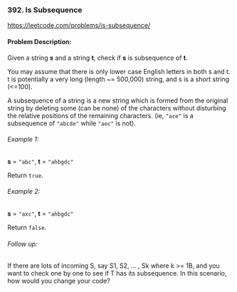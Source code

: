 ### 392. Is Subsequence

https://leetcode.com/problems/is-subsequence/

#### Problem Description:

Given a string **s** and a string **t**, check if **s** is subsequence of **t**.

You may assume that there is only lower case English letters in both s and t. t is potentially a very long (length ~= 500,000) string, and s is a short string (<=100).

A subsequence of a string is a new string which is formed from the original string by deleting some (can be none) of the characters without disturbing the relative positions of the remaining characters. (ie, `"ace"` is a subsequence of `"abcde"` while `"aec"` is not).

###### Example 1:

**s** = `"abc"`, **t** = `"ahbgdc"`

Return `true`.

###### Example 2:

**s** = `"axc"`, **t** = `"ahbgdc"`

Return `false`.

###### Follow up:

If there are lots of incoming S, say S1, S2, ... , Sk where k >= 1B, and you want to check one by one to see if T has its subsequence. In this scenario, how would you change your code?
